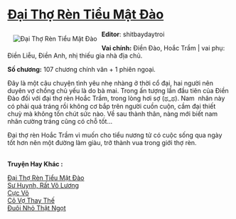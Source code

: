 <a href="https://utruyen.com/truyen/dai-tho-ren-tieu-mat-dao/19192/" title="Đại Thợ Rèn Tiểu Mật Đào"><h1>Đại Thợ Rèn Tiểu Mật Đào</h1></a><div style="display:table"><img align="right" style="float: left; padding: 10px;" src="https://utruyen.com/images/story/200x260/dai-tho-ren-tieu-mat-dao.jpg" alt="Đại Thợ Rèn Tiểu Mật Đào"><b>Editor</b>: shitbaydaytroi<p></p><b>Vai chính:</b> Điền Đào, Hoắc Trầm | vai phụ: Điền Liễu, Điền Anh, nhị thiếu gia nhà địa chủ. <p></p><b>Số chương:</b> 107 chương chính văn + 1 phiên ngoại.<p></p>Đây là một câu chuyện tình yêu nhẹ nhàng ở thời cổ đại, hai người nên duyên vợ chồng chủ yếu là do bà mai. Trong ấn tượng lần đầu tiên của Điền Đào đối với đại thợ rèn Hoắc Trầm, trong lòng hơi sợ (ಥ_ಥ). Nam  nhân này có phải quá tráng rồi không cơ bắp trên người cuồn cuộn, cầm đại thiết chuỳ mà không tốn chút sức nào. Về sau thành thân, nàng mới biết nam nhân cường tráng cũng có chỗ tốt...<p></p>Đại thợ rèn Hoắc Trầm vì muốn cho tiểu nương tử có cuộc sống qua ngày tốt hơn nên một đường làm giàu, trở thành vua trong giới thợ rèn.</div><p><br><b>Truyện Hay Khác :</b></p><a href="https://utruyen.com/truyen/dai-tho-ren-tieu-mat-dao/19192/" alt="Đại Thợ Rèn Tiểu Mật Đào">Đại Thợ Rèn Tiểu Mật Đào</a><br/><a href="https://utruyen.com/truyen/su-huynh-rat-vo-luong/16983/" alt="Sư Huynh, Rất Vô Lương">Sư Huynh, Rất Vô Lương</a><br/><a href="https://github.com/quanluxury/ngontinh_top100/tree/master/17420" alt="Cực Võ">Cực Võ</a><br/><a href="https://github.com/quanluxury/ngontinh_top100/tree/master/19243" alt="Cô Vợ Thay Thế">Cô Vợ Thay Thế</a><br/><a href="https://images.google.com.gt/url?q=https%3A%2F%2Futruyen.com%2Ftruyen%2Fduoi-nho-that-ngot%2F18767%2F" alt="Đuôi Nhỏ Thật Ngọt">Đuôi Nhỏ Thật Ngọt</a><br/>